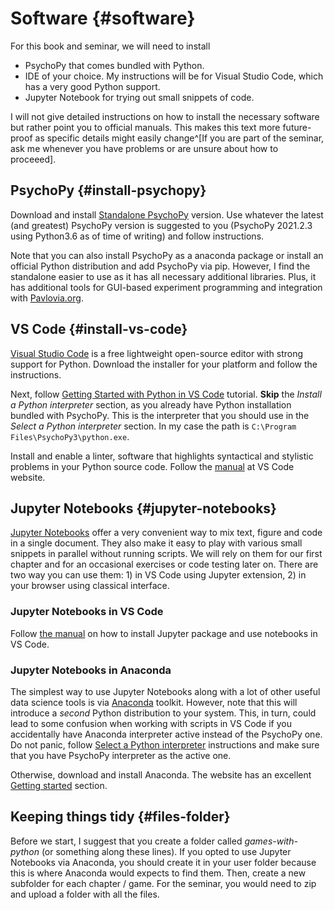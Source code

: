 # Software {#software}
For this book and seminar, we will need to install

* PsychoPy that comes bundled with Python.
* IDE of your choice. My instructions will be for Visual Studio Code, which has a very good Python support.
* Jupyter Notebook for trying out small snippets of code.

I will not give detailed instructions on how to install the necessary software but rather point you to official manuals. This makes this text more future-proof as specific details might easily change^[If you are part of the seminar, ask me whenever you have problems or are unsure about how to proceeed].

## PsychoPy {#install-psychopy}
Download and install [Standalone PsychoPy](https://www.psychopy.org/download.html) version. Use whatever the latest (and greatest) PsychoPy version is suggested to you (PsychoPy 2021.2.3 using Python3.6 as of time of writing) and follow instructions.

Note that you can also install PsychoPy as a anaconda package or install an official Python distribution and add PsychoPy via pip. However, I find the standalone easier to use as it has all necessary additional libraries. Plus, it has additional tools for GUI-based experiment programming and integration with [Pavlovia.org](Pavlovia.org).

## VS Code {#install-vs-code}
[Visual Studio Code](https://code.visualstudio.com/) is a free lightweight open-source editor with strong support for Python. Download the installer for your platform and follow the instructions.

Next, follow [Getting Started with Python in VS Code](https://code.visualstudio.com/docs/python/python-tutorial) tutorial. **Skip** the _Install a Python interpreter_ section, as you already have Python installation bundled with PsychoPy. This is the interpreter that you should use in the _Select a Python interpreter_ section. In my case the path is `C:\Program Files\PsychoPy3\python.exe`.

Install and enable a linter, software that highlights syntactical and stylistic problems in your Python source code. Follow the [manual](https://code.visualstudio.com/docs/python/linting) at VS Code website.


## Jupyter Notebooks {#jupyter-notebooks}
[Jupyter Notebooks](https://jupyter.org/) offer a very convenient way to mix text, figure and code in a single document. They also make it easy to play with various small snippets in parallel without running scripts. We will rely on them for our first chapter and for an occasional exercises or code testing later on. There are two way you can use them: 1) in VS Code using Jupyter extension, 2) in your browser using classical interface.

### Jupyter Notebooks in VS Code
Follow [the manual](https://code.visualstudio.com/docs/datascience/jupyter-notebooks) on how to install Jupyter package and use notebooks in VS Code.

### Jupyter Notebooks in Anaconda
The simplest way to use Jupyter Notebooks along with a lot of other useful data science tools is via [Anaconda](https://www.anaconda.com/products/individual) toolkit. However, note that this will introduce a _second_ Python distribution to your system. This, in turn, could lead to some confusion when working with scripts in VS Code if you accidentally have Anaconda interpreter active instead of the PsychoPy one. Do not panic, follow [Select a Python interpreter](https://code.visualstudio.com/docs/python/python-tutorial#_select-a-python-interpreter) instructions and make sure that you have PsychoPy interpreter as the active one.

Otherwise, download and install Anaconda. The website has an excellent [Getting started](https://docs.anaconda.com/anaconda/user-guide/getting-started/) section.

## Keeping things tidy {#files-folder}
Before we start, I suggest that you create a folder called _games-with-python_ (or something along these lines). If you opted to use Jupyter Notebooks via Anaconda, you should create it in your user folder because this is where Anaconda would expects to find them. Then, create a new subfolder for each chapter / game. For the seminar, you would need to zip and upload a folder with all the files.

